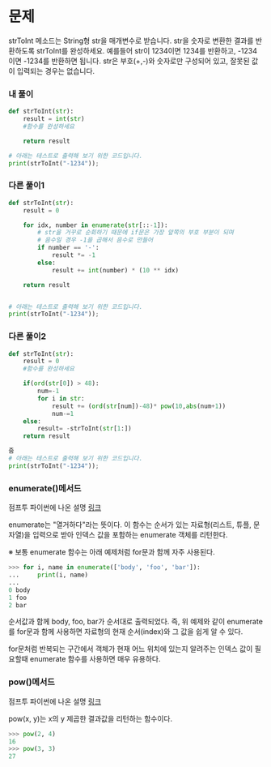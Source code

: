 # 문제
strToInt 메소드는 String형 str을 매개변수로 받습니다.
str을 숫자로 변환한 결과를 반환하도록 strToInt를 완성하세요.
예를들어 str이 1234이면 1234를 반환하고, -1234이면 -1234를 반환하면 됩니다.
str은 부호(+,-)와 숫자로만 구성되어 있고, 잘못된 값이 입력되는 경우는 없습니다.

### 내 풀이

```python
def strToInt(str):
    result = int(str)
    #함수를 완성하세요

    return result

# 아래는 테스트로 출력해 보기 위한 코드입니다.
print(strToInt("-1234"));
```

### 다른 풀이1
```python
def strToInt(str):
    result = 0

    for idx, number in enumerate(str[::-1]):
        # str을 거꾸로 순회하기 때문에 if문은 가장 앞쪽의 부호 부분이 되며 
        # 음수일 경우 -1을 곱해서 음수로 만들어
        if number == '-':
            result *= -1
        else:
            result += int(number) * (10 ** idx)

    return result


# 아래는 테스트로 출력해 보기 위한 코드입니다.
print(strToInt("-1234"));
```

### 다른 풀이2
```python
def strToInt(str):
    result = 0
    #함수를 완성하세요

    if(ord(str[0]) > 48):
        num=-1
        for i in str:
            result += (ord(str[num])-48)* pow(10,abs(num+1))
            num-=1
    else:
        result= -strToInt(str[1:])
    return result

줌
# 아래는 테스트로 출력해 보기 위한 코드입니다.
print(strToInt("-1234"));
```

### enumerate()메서드
점프투 파이썬에 나온 설명 [링크](https://wikidocs.net/32#enumerate)

enumerate는 "열거하다"라는 뜻이다. 
이 함수는 순서가 있는 자료형(리스트, 튜플, 문자열)을 입력으로 받아 
인덱스 값을 포함하는 enumerate 객체를 리턴한다.

※ 보통 enumerate 함수는 아래 예제처럼 for문과 함께 자주 사용된다.

```python
>>> for i, name in enumerate(['body', 'foo', 'bar']):
...     print(i, name)
...
0 body
1 foo
2 bar
```
순서값과 함께 body, foo, bar가 순서대로 출력되었다. 
즉, 위 예제와 같이 enumerate를 for문과 함께 사용하면 
자료형의 현재 순서(index)와 그 값을 쉽게 알 수 있다.

for문처럼 반복되는 구간에서 객체가 현재 어느 위치에 있는지 알려주는 인덱스 값이 필요할때 
enumerate 함수를 사용하면 매우 유용하다.

### pow()메서드
점프투 파이썬에 나온 설명 [링크](https://wikidocs.net/32#pow)

pow(x, y)는 x의 y 제곱한 결과값을 리턴하는 함수이다.
```python
>>> pow(2, 4)
16
>>> pow(3, 3)
27
```

